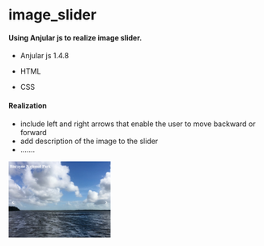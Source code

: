 # image_slider
#### Using Anjular js to realize image slider.
+ Anjular js 1.4.8
- HTML
* CSS


#### Realization
+ include left and right arrows that enable the user to move backward or forward
+ add description of the image to the slider
+ .......

<img src="https://raw.githubusercontent.com/JolinZhang/image_slider/master/beach.png" width="40%"></img>
